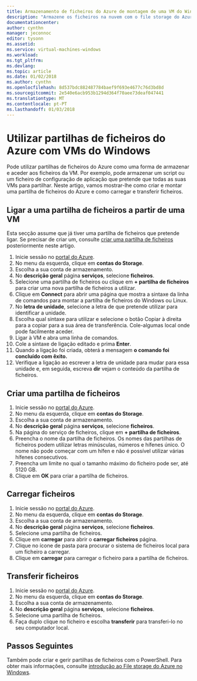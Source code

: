 ```yaml
---
title: Armazenamento de ficheiros do Azure de montagem de uma VM do Windows Azure | Microsoft Docs
description: "Armazene os ficheiros na nuvem com o file storage do Azure e montar a partilha de ficheiros na nuvem a partir de uma máquina virtual do Azure (VM)."
documentationcenter: 
author: cynthn
manager: jeconnoc
editor: tysonn
ms.assetid: 
ms.service: virtual-machines-windows
ms.workload: 
ms.tgt_pltfrm: 
ms.devlang: 
ms.topic: article
ms.date: 01/02/2018
ms.author: cynthn
ms.openlocfilehash: 8d537bdc882487784baef9f693e4677c76d3bd8d
ms.sourcegitcommit: 2e540e6acb953b1294d364f70aee73deaf047441
ms.translationtype: MT
ms.contentlocale: pt-PT
ms.lasthandoff: 01/03/2018
---
```

# <a name="use-azure-file-shares-with-windows-vms"></a>Utilizar partilhas de ficheiros do Azure com VMs do Windows 

Pode utilizar partilhas de ficheiros do Azure como uma forma de armazenar e aceder aos ficheiros da VM. Por exemplo, pode armazenar um script ou um ficheiro de configuração de aplicação que pretende que todas as suas VMs para partilhar. Neste artigo, vamos mostrar-lhe como criar e montar uma partilha de ficheiros do Azure e como carregar e transferir ficheiros.

## <a name="connect-to-a-file-share-from-a-vm"></a>Ligar a uma partilha de ficheiros a partir de uma VM

Esta secção assume que já tiver uma partilha de ficheiros que pretende ligar. Se precisar de criar um, consulte [criar uma partilha de ficheiros](#create-a-file-share) posteriormente neste artigo.

1. Inicie sessão no [portal do Azure](https://portal.azure.com).
2. No menu da esquerda, clique em **contas do Storage**.
3. Escolha a sua conta de armazenamento.
4. No **descrição geral** página **serviços**, selecione **ficheiros**.
5. Selecione uma partilha de ficheiros ou clique em **+ partilha de ficheiros** para criar uma nova partilha de ficheiros a utilizar.
6. Clique em **Connect** para abrir uma página que mostra a sintaxe da linha de comandos para montar a partilha de ficheiros do Windows ou Linux.
7. No **letra de unidade**, selecione a letra de que pretende utilizar para identificar a unidade.
8. Escolha qual sintaxe para utilizar e selecione o botão Copiar à direita para a copiar para a sua área de transferência. Cole-algumas local onde pode facilmente aceder. 
8. Ligar à VM e abra uma linha de comandos.
9. Cole a sintaxe de ligação editado e prima **Enter**.
10. Quando a ligação foi criada, obterá a mensagem **o comando foi concluído com êxito.**
11. Verifique a ligação ao escrever a letra de unidade para mudar para essa unidade e, em seguida, escreva **dir** vejam o conteúdo da partilha de ficheiros.



## <a name="create-a-file-share"></a>Criar uma partilha de ficheiros 
1. Inicie sessão no [portal do Azure](https://portal.azure.com).
2. No menu da esquerda, clique em **contas do Storage**.
3. Escolha a sua conta de armazenamento.
4. No **descrição geral** página **serviços**, selecione **ficheiros**.
5. Na página do serviço de ficheiros, clique em **+ partilha de ficheiros**.
6. Preencha o nome da partilha de ficheiros. Os nomes das partilhas de ficheiros podem utilizar letras minúsculas, números e hífenes único. O nome não pode começar com um hífen e não é possível utilizar várias hífenes consecutivos. 
7. Preencha um limite no qual o tamanho máximo do ficheiro pode ser, até 5120 GB.
8. Clique em **OK** para criar a partilha de ficheiros.
   
## <a name="upload-files"></a>Carregar ficheiros
1. Inicie sessão no [portal do Azure](https://portal.azure.com).
2. No menu da esquerda, clique em **contas do Storage**.
3. Escolha a sua conta de armazenamento.
4. No **descrição geral** página **serviços**, selecione **ficheiros**.
5. Selecione uma partilha de ficheiros.
6. Clique em **carregar** para abrir o **carregar ficheiros** página.
7. Clique no ícone de pasta para procurar o sistema de ficheiros local para um ficheiro a carregar.   
8. Clique em **carregar** para carregar o ficheiro para a partilha de ficheiros.

## <a name="download-files"></a>Transferir ficheiros
1. Inicie sessão no [portal do Azure](https://portal.azure.com).
2. No menu da esquerda, clique em **contas do Storage**.
3. Escolha a sua conta de armazenamento.
4. No **descrição geral** página **serviços**, selecione **ficheiros**.
5. Selecione uma partilha de ficheiros.
6. Faça duplo clique no ficheiro e escolha **transferir** para transferi-lo no seu computador local.
   

## <a name="next-steps"></a>Passos Seguintes

Também pode criar e gerir partilhas de ficheiros com o PowerShell. Para obter mais informações, consulte [introdução ao File storage do Azure no Windows](../../storage/files/storage-dotnet-how-to-use-files.md).
